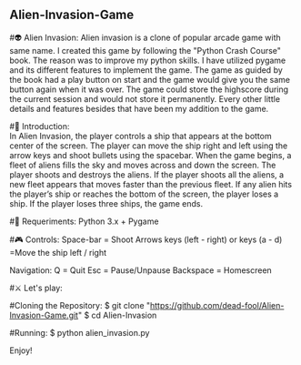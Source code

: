 ## Alien-Invasion-Game

#👽 Alien Invasion: 
Alien invasion is a clone of popular arcade game with same name. I created this game by following the "Python Crash Course" book. The reason was to improve my python skills. I have utilized pygame and its different features to implement the game. The game as guided by the book had a play button on start and
the game would give you the same button again when it was over. The game could store the highscore during the current session and would not
store it permanently. 
Every other little details and features besides that have been my addition to the game.

#🚀 Introduction:  
In Alien Invasion, the player controls a ship that appears at the bottom center of the screen. The player can move the ship right and left using the arrow keys and shoot bullets using the spacebar. When the game begins, a fleet of aliens fills the sky and moves across and down the screen. The player shoots and destroys the aliens. If the player shoots all the aliens, a new fleet appears that moves faster than the previous fleet. If any alien hits the player’s ship or reaches the bottom of the screen, the player loses a ship. If the player loses three ships, the game ends.

#🔧 Requeriments: 
Python 3.x +
Pygame

#🎮 Controls:
Space-bar = Shoot
Arrows keys (left - right) or keys (a - d) =Move the ship left / right

Navigation:
Q = Quit
Esc = Pause/Unpause
Backspace = Homescreen

#⚔ Let's play: 

#Cloning the Repository: 
$ git clone "https://github.com/dead-fool/Alien-Invasion-Game.git"
$ cd Alien-Invasion

#Running:
$ python alien_invasion.py

Enjoy!
